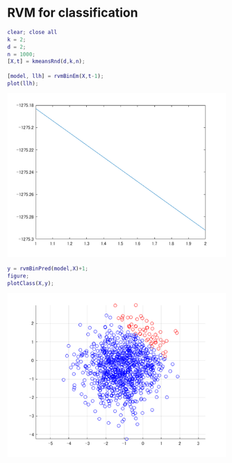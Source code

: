 # RVM for classification
```matlab
clear; close all
k = 2;
d = 2;
n = 1000;
[X,t] = kmeansRnd(d,k,n);

[model, llh] = rvmBinEm(X,t-1);
plot(llh);
```

![figure_0.png](rvmBinEm_demo_images/figure_0.png)

```matlab
y = rvmBinPred(model,X)+1;
figure;
plotClass(X,y);
```

![figure_1.png](rvmBinEm_demo_images/figure_1.png)

